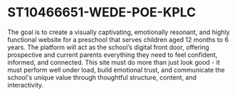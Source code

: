 # ST10466651-WEDE-POE-KPLC

The goal is to create a visually captivating, emotionally resonant, and highly functional website for a preschool that serves children aged 12 months to 6 years. The platform will act as the school’s digital front door, offering prospective and current parents everything they need to feel confident, informed, and connected.
This site must do more than just look good - it must perform well under load, build emotional trust, and communicate the school's unique value through thoughtful structure, content, and interactivity.


